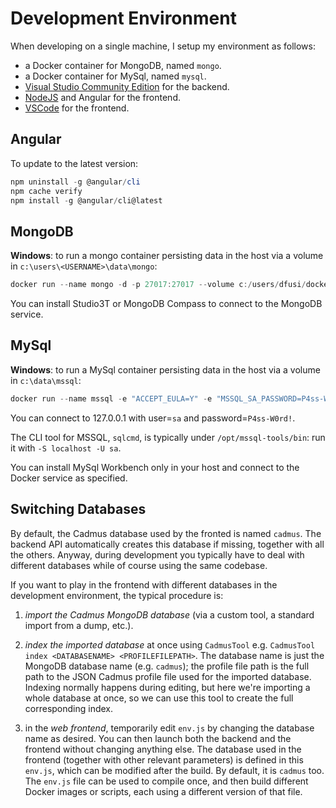# Development Environment

When developing on a single machine, I setup my environment as follows:

- a Docker container for MongoDB, named `mongo`.
- a Docker container for MySql, named `mysql`.
- [Visual Studio Community Edition](https://visualstudio.microsoft.com/vs/community/) for the backend.
- [NodeJS](https://nodejs.org/en/download/) and Angular for the frontend.
- [VSCode](https://code.visualstudio.com/download) for the frontend.

## Angular

To update to the latest version:

```ps1
npm uninstall -g @angular/cli
npm cache verify
npm install -g @angular/cli@latest
```

## MongoDB

**Windows**: to run a mongo container persisting data in the host via a volume in `c:\users\<USERNAME>\data\mongo`:

```ps1
docker run --name mongo -d -p 27017:27017 --volume c:/users/dfusi/dockerVolMongo/db:/data/db mongo --noauth
```

You can install Studio3T or MongoDB Compass to connect to the MongoDB service.

## MySql

**Windows**: to run a MySql container persisting data in the host via a volume in `c:\data\mssql`:

```ps1
docker run --name mssql -e "ACCEPT_EULA=Y" -e "MSSQL_SA_PASSWORD=P4ss-W0rd!" -p 1433:1433 -v c:/data/mssql:/var/opt/mssql/data -d mcr.microsoft.com/mssql/server:2017-latest-ubuntu
```

You can connect to 127.0.0.1 with user=`sa` and password=`P4ss-W0rd!`.

The CLI tool for MSSQL, `sqlcmd`, is typically under `/opt/mssql-tools/bin`: run it with `-S localhost -U sa`.

You can install MySql Workbench only in your host and connect to the Docker service as specified.

## Switching Databases

By default, the Cadmus database used by the fronted is named `cadmus`. The backend API automatically creates this database if missing, together with all the others. Anyway, during development you typically have to deal with different databases while of course using the same codebase.

If you want to play in the frontend with different databases in the development environment, the typical procedure is:

1. *import the Cadmus MongoDB database* (via a custom tool, a standard import from a dump, etc.).

2. *index the imported database* at once using `CadmusTool` e.g. `CadmusTool index <DATABASENAME> <PROFILEFILEPATH>`. The database name is just the MongoDB database name (e.g. `cadmus`); the profile file path is the full path to the JSON Cadmus profile file used for the imported database. Indexing normally happens during editing, but here we're importing a whole database at once, so we can use this tool to create the full corresponding index.

3. in the *web frontend*, temporarily edit `env.js` by changing the database name as desired. You can then launch both the backend and the frontend without changing anything else. The database used in the frontend (together with other relevant parameters) is defined in this `env.js`, which can be modified after the build. By default, it is `cadmus` too. The `env.js` file can be used to compile once, and then build different Docker images or scripts, each using a different version of that file.
